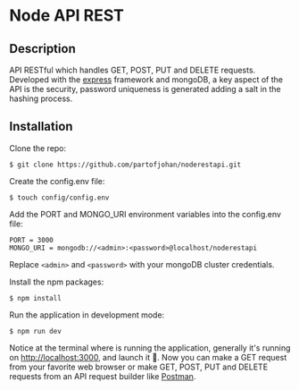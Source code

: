 # Node API REST

## Description
API RESTful which handles GET, POST, PUT and DELETE requests. Developed with the [express](https://expressjs.com) framework and mongoDB, a key aspect of the API is the security, password uniqueness is generated adding a salt in the hashing process.

## Installation

Clone the repo:
```
$ git clone https://github.com/partofjohan/noderestapi.git
```

Create the config.env file:
```
$ touch config/config.env
```

Add the PORT and MONGO_URI environment variables into the config.env file:
```
PORT = 3000
MONGO_URI = mongodb://<admin>:<password>@localhost/noderestapi
```
Replace ```<admin>``` and ```<password>``` with your mongoDB cluster credentials.

Install the npm packages:
```
$ npm install 
```

Run the application in development mode:
```
$ npm run dev
```
Notice at the terminal where is running the application, generally it's running on [http://localhost:3000](http://localhost:3000), and launch it 🚀. Now you can make a GET request from your favorite web browser or make GET, POST, PUT and DELETE requests from an API request builder like [Postman](https://www.postman.com).
